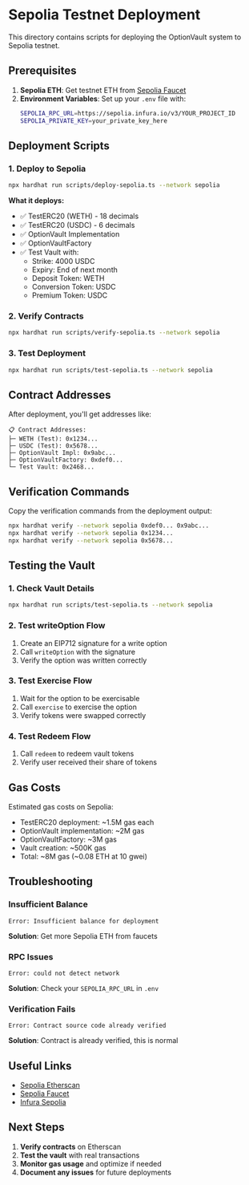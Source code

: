 # Sepolia Testnet Deployment

This directory contains scripts for deploying the OptionVault system to Sepolia testnet.

## Prerequisites

1. **Sepolia ETH**: Get testnet ETH from [Sepolia Faucet](https://sepoliafaucet.com/)
2. **Environment Variables**: Set up your `.env` file with:
   ```bash
   SEPOLIA_RPC_URL=https://sepolia.infura.io/v3/YOUR_PROJECT_ID
   SEPOLIA_PRIVATE_KEY=your_private_key_here
   ```

## Deployment Scripts

### 1. Deploy to Sepolia

```bash
npx hardhat run scripts/deploy-sepolia.ts --network sepolia
```

**What it deploys:**

- ✅ TestERC20 (WETH) - 18 decimals
- ✅ TestERC20 (USDC) - 6 decimals
- ✅ OptionVault Implementation
- ✅ OptionVaultFactory
- ✅ Test Vault with:
  - Strike: 4000 USDC
  - Expiry: End of next month
  - Deposit Token: WETH
  - Conversion Token: USDC
  - Premium Token: USDC

### 2. Verify Contracts

```bash
npx hardhat run scripts/verify-sepolia.ts --network sepolia
```

### 3. Test Deployment

```bash
npx hardhat run scripts/test-sepolia.ts --network sepolia
```

## Contract Addresses

After deployment, you'll get addresses like:

```
📋 Contract Addresses:
├─ WETH (Test): 0x1234...
├─ USDC (Test): 0x5678...
├─ OptionVault Impl: 0x9abc...
├─ OptionVaultFactory: 0xdef0...
└─ Test Vault: 0x2468...
```

## Verification Commands

Copy the verification commands from the deployment output:

```bash
npx hardhat verify --network sepolia 0xdef0... 0x9abc...
npx hardhat verify --network sepolia 0x1234...
npx hardhat verify --network sepolia 0x5678...
```

## Testing the Vault

### 1. Check Vault Details

```bash
npx hardhat run scripts/test-sepolia.ts --network sepolia
```

### 2. Test writeOption Flow

1. Create an EIP712 signature for a write option
2. Call `writeOption` with the signature
3. Verify the option was written correctly

### 3. Test Exercise Flow

1. Wait for the option to be exercisable
2. Call `exercise` to exercise the option
3. Verify tokens were swapped correctly

### 4. Test Redeem Flow

1. Call `redeem` to redeem vault tokens
2. Verify user received their share of tokens

## Gas Costs

Estimated gas costs on Sepolia:

- TestERC20 deployment: ~1.5M gas each
- OptionVault implementation: ~2M gas
- OptionVaultFactory: ~3M gas
- Vault creation: ~500K gas
- Total: ~8M gas (~0.08 ETH at 10 gwei)

## Troubleshooting

### Insufficient Balance

```
Error: Insufficient balance for deployment
```

**Solution**: Get more Sepolia ETH from faucets

### RPC Issues

```
Error: could not detect network
```

**Solution**: Check your `SEPOLIA_RPC_URL` in `.env`

### Verification Fails

```
Error: Contract source code already verified
```

**Solution**: Contract is already verified, this is normal

## Useful Links

- [Sepolia Etherscan](https://sepolia.etherscan.io/)
- [Sepolia Faucet](https://sepoliafaucet.com/)
- [Infura Sepolia](https://infura.io/docs/ethereum#section/Testnets/Sepolia)

## Next Steps

1. **Verify contracts** on Etherscan
2. **Test the vault** with real transactions
3. **Monitor gas usage** and optimize if needed
4. **Document any issues** for future deployments
